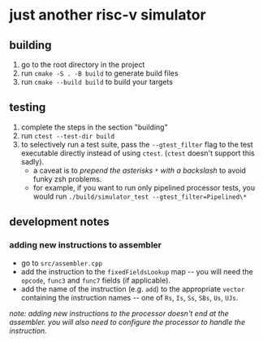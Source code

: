 # just another risc-v simulator

## building
1. go to the root directory in the project
2. run `cmake -S . -B build` to generate build files
3. run `cmake --build build` to build your targets

## testing
1. complete the steps in the section "building"
2. run `ctest --test-dir build`
3. to selectively run a test suite, pass the `--gtest_filter` flag to the test executable
directly instead of using `ctest`. (`ctest` doesn't support this sadly).
    - a caveat is to *prepend the asterisks `*` with a backslash* to avoid funky zsh problems.
    - for example, if you want to run only pipelined processor tests, you would run
    `./build/simulator_test --gtest_filter=Pipelined\*`

## development notes

### adding new instructions to assembler
- go to `src/assembler.cpp`
- add the instruction to the `fixedFieldsLookup` map -- you will need the `opcode`, `func3`
and `func7` fields (if applicable).
- add the name of the instruction (e.g. `add`) to the appropriate `vector` containing the
instruction names -- one of `Rs`, `Is`, `Ss`, `SBs`, `Us`, `UJs`.

*note: adding new instructions to the processor doesn't end at the assembler. you will also*
*need to configure the processor to handle the instruction.*
